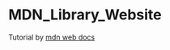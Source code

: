 # MDN_Library_Website

Tutorial by [mdn web docs](https://developer.mozilla.org/en-US/docs/Learn/Server-side/Django/Introduction)
